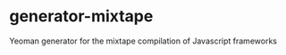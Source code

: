 generator-mixtape
=================

Yeoman generator for the mixtape compilation of Javascript frameworks
